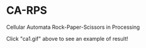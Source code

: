 # CA-RPS
Cellular Automata Rock-Paper-Scissors in Processing

Click "ca1.gif" above to see an example of result!
